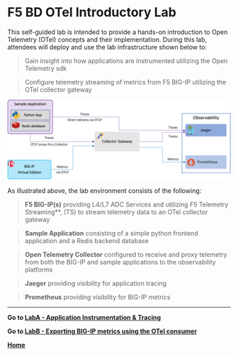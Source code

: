 F5 BD OTel Introductory Lab
============================================================================

This self-guided lab is intended to provide a hands-on introduction to Open Telemetry (OTel) concepts and their implementation.  During this lab, attendees will deploy and use the lab infrastructure shown below to:
 >Gain insight into how applications are instrumented utilizing the Open Telemetry sdk

 >Configure telemetry streaming of metrics from F5 BIG-IP utilizing the OTel collector gateway 

<img src="images/labenv.png" alt="Flowers">


As illustrated above, the lab environment consists of the following:
   >**F5 BIG-IP(s)** providing L4/L7 ADC Services and utilizing F5 Telemetry Streaming**, (TS) to stream telemetry data to an OTel collector gateway

   >**Sample Application** consisting of a simple python frontend application and a Redis backend database

   >**Open Telemetry Collector** configured to receive and proxy telemetry from both the BIG-IP and sample applications to the observability platforms

   >**Jaeger** providing visibility for application tracing

   >**Prometheus** providing visibility for BIG-IP metrics
---
**Go to [LabA - Application Instrumentation & Tracing](labA.md)**

**Go to [LabB - Exporting BIG-IP metrics using the OTel consumer](labB.md)**

**[Home](https://github.com/f5businessdevelopment/bdOtelLab)**